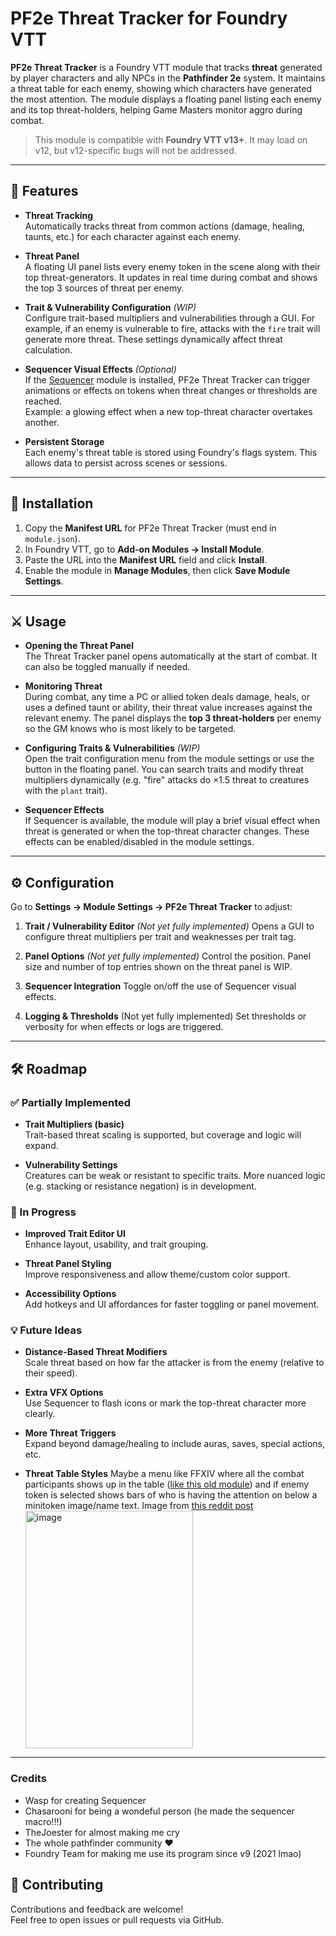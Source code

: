 # PF2e Threat Tracker for Foundry VTT

**PF2e Threat Tracker** is a Foundry VTT module that tracks **threat** generated by player characters and ally NPCs in the **Pathfinder 2e** system. It maintains a threat table for each enemy, showing which characters have generated the most attention. The module displays a floating panel listing each enemy and its top threat-holders, helping Game Masters monitor aggro during combat.

> This module is compatible with **Foundry VTT v13+**. It may load on v12, but v12-specific bugs will not be addressed.

---

## 🧩 Features

- **Threat Tracking**  
  Automatically tracks threat from common actions (damage, healing, taunts, etc.) for each character against each enemy.

- **Threat Panel**  
  A floating UI panel lists every enemy token in the scene along with their top threat-generators. It updates in real time during combat and shows the top 3 sources of threat per enemy.

- **Trait & Vulnerability Configuration** *(WIP)*  
  Configure trait-based multipliers and vulnerabilities through a GUI. For example, if an enemy is vulnerable to fire, attacks with the `fire` trait will generate more threat. These settings dynamically affect threat calculation.

- **Sequencer Visual Effects** *(Optional)*  
  If the [Sequencer](https://github.com/fantasycalendar/FoundryVTT-Sequencer) module is installed, PF2e Threat Tracker can trigger animations or effects on tokens when threat changes or thresholds are reached.  
  Example: a glowing effect when a new top-threat character overtakes another.

- **Persistent Storage**  
  Each enemy's threat table is stored using Foundry's flags system. This allows data to persist across scenes or sessions.

---

## 🚀 Installation

1. Copy the **Manifest URL** for PF2e Threat Tracker (must end in `module.json`).
2. In Foundry VTT, go to **Add-on Modules → Install Module**.
3. Paste the URL into the **Manifest URL** field and click **Install**.
4. Enable the module in **Manage Modules**, then click **Save Module Settings**.

---

## ⚔️ Usage

- **Opening the Threat Panel**  
  The Threat Tracker panel opens automatically at the start of combat. It can also be toggled manually if needed.

- **Monitoring Threat**  
  During combat, any time a PC or allied token deals damage, heals, or uses a defined taunt or ability, their threat value increases against the relevant enemy. The panel displays the **top 3 threat-holders** per enemy so the GM knows who is most likely to be targeted.

- **Configuring Traits & Vulnerabilities** *(WIP)*  
  Open the trait configuration menu from the module settings or use the button in the floating panel. You can search traits and modify threat multipliers dynamically (e.g. "fire" attacks do ×1.5 threat to creatures with the `plant` trait).

- **Sequencer Effects**  
  If Sequencer is available, the module will play a brief visual effect when threat is generated or when the top-threat character changes. These effects can be enabled/disabled in the module settings.

---

## ⚙️ Configuration

Go to **Settings → Module Settings → PF2e Threat Tracker** to adjust:

1. **Trait / Vulnerability Editor**  *(Not yet fully implemented)*
   Opens a GUI to configure threat multipliers per trait and weaknesses per trait tag.

3. **Panel Options**  *(Not yet fully implemented)*
   Control the position. Panel size and number of top entries shown on the threat panel is WIP.

4. **Sequencer Integration**
   Toggle on/off the use of Sequencer visual effects.

6. **Logging & Thresholds**  (Not yet fully implemented)
   Set thresholds or verbosity for when effects or logs are triggered.

---

## 🛠️ Roadmap

### ✅ Partially Implemented

- **Trait Multipliers (basic)**  
  Trait-based threat scaling is supported, but coverage and logic will expand.

- **Vulnerability Settings**  
  Creatures can be weak or resistant to specific traits. More nuanced logic (e.g. stacking or resistance negation) is in development.

### 🔧 In Progress

- **Improved Trait Editor UI**  
  Enhance layout, usability, and trait grouping.

- **Threat Panel Styling**  
  Improve responsiveness and allow theme/custom color support.

- **Accessibility Options**  
  Add hotkeys and UI affordances for faster toggling or panel movement.

### 💡 Future Ideas

- **Distance-Based Threat Modifiers**  
  Scale threat based on how far the attacker is from the enemy (relative to their speed).

- **Extra VFX Options**  
  Use Sequencer to flash icons or mark the top-threat character more clearly.

- **More Threat Triggers**  
  Expand beyond damage/healing to include auras, saves, special actions, etc.

- **Threat Table Styles**
  Maybe a menu like FFXIV where all the combat participants shows up in the table ([like this old module](https://foundryvtt.com/packages/mmo-hud)) and if enemy token is selected shows bars of who is having the attention on below a minitoken image/name text.
  Image from [this reddit post](https://www.reddit.com/r/ffxiv/comments/zg72ta/til_that_if_your_current_health_is_less_than_your)
  <img width="268" height="380" alt="image" src="https://github.com/user-attachments/assets/817fbed5-0595-4592-a864-2308ca83d0dc" />


---

### Credits

- Wasp for creating Sequencer
- Chasarooni for being a wondeful person (he made the sequencer macro!!!)
- TheJoester for almost making me cry
- The whole pathfinder community ♥
- Foundry Team for making me use its program since v9 (2021 lmao)

## 🙌 Contributing

Contributions and feedback are welcome!  
Feel free to open issues or pull requests via GitHub.
